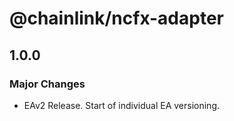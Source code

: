 # @chainlink/ncfx-adapter

## 1.0.0

### Major Changes

- EAv2 Release. Start of individual EA versioning.
